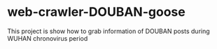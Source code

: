 # web-crawler-DOUBAN-goose
This project is show how to grab information of DOUBAN posts during WUHAN chronovirus period
